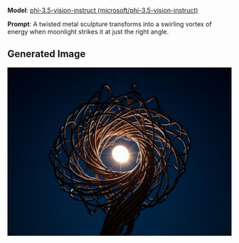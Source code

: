 **Model**: [phi-3.5-vision-instruct (microsoft/phi-3.5-vision-instruct)](https://github.com/marketplace/models/azureml/Phi-3-5-vision-instruct)

**Prompt**:  A twisted metal sculpture transforms into a swirling vortex of energy when moonlight strikes it at just the right angle.

## Generated Image

![Generated Image](./images/generated-1754759659661-k6077f.png)
